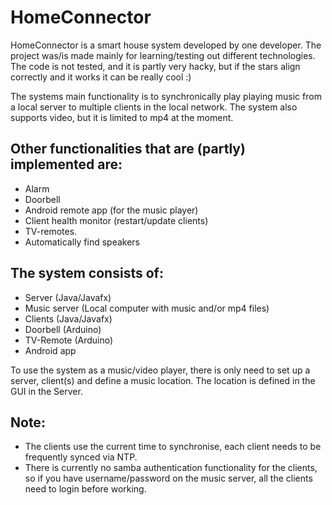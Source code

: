 # HomeConnector

HomeConnector is a smart house system developed by one developer. 
The project was/is made mainly for learning/testing out different technologies.
The code is not tested, and it is partly very hacky, but if the stars align correctly
and it works it can be really cool :) 

The systems main functionality is to synchronically play playing music from a local server to multiple clients
in the local network. The system also supports video, but it is limited to mp4 at the moment. 

## Other functionalities that are (partly) implemented are:
- Alarm
- Doorbell
- Android remote app (for the music player)
- Client health monitor (restart/update clients)
- TV-remotes.
- Automatically find speakers


## The system consists of:
- Server (Java/Javafx)
- Music server (Local computer with music and/or mp4 files) 
- Clients (Java/Javafx)
- Doorbell (Arduino)
- TV-Remote (Arduino)
- Android app 

To use the system as a music/video player, there is only need to set up a server, client(s) and define a music location. The location
is defined in the GUI in the Server.

## Note: 
- The clients use the current time to synchronise, each client needs to be frequently synced via NTP.
- There is currently no samba authentication functionality for the clients, so if you have username/password
on the music server, all the clients need to login before working.
